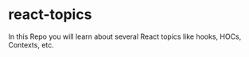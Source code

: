 # react-topics
In this Repo you will learn about several React topics like hooks, HOCs, Contexts, etc.
